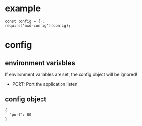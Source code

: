 # example

```
const config = {};
require('mxd-config')(config);
```

# config

## environment variables

If environment variables are set, the config object will be ignored!

* PORT: Port the application listen

## config object

```
{
  "port": 80
}
```
